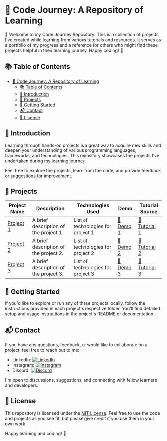 # 🚀 Code Journey: A Repository of Learning

🌟 Welcome to my Code Journey Repository! This is a collection of projects I've created while learning from various tutorials and resources. It serves as a portfolio of my progress and a reference for others who might find these projects helpful in their learning journey. Happy coding! 🚀

## 📚 Table of Contents

- [🚀 Code Journey: A Repository of Learning](#-code-journey-a-repository-of-learning)
  - [📚 Table of Contents](#-table-of-contents)
  - [📜 Introduction](#-introduction)
  - [🚀 Projects](#-projects)
  - [🏁 Getting Started](#-getting-started)
  - [📬 Contact](#-contact)
  - [📄 License](#-license)

## 📜 Introduction

 Learning through hands-on projects is a great way to acquire new skills and deepen your understanding of various programming languages, frameworks, and technologies. This repository showcases the projects I've undertaken during my learning journey.

Feel free to explore the projects, learn from the code, and provide feedback or suggestions for improvement.

## 🚀 Projects

| Project Name                     | Description                             | Technologies Used                  | Demo               | Tutorial Source    |
| -------------------------------- | --------------------------------------- | ---------------------------------- | ------------------ | ------------------- |
| [Project 1](link-to-project-1)   | A brief description of the project 1.   | List of technologies for project 1  | [🔗 Demo 1](demo-link-1) | [📘 Tutorial 1](tutorial-link-1) |
| [Project 2](link-to-project-2)   | A brief description of the project 2.   | List of technologies for project 2  | [🔗 Demo 2](demo-link-2) | [📘 Tutorial 2](tutorial-link-2) |
| [Project 3](link-to-project-3)   | A brief description of the project 3.   | List of technologies for project 3  | [🔗 Demo 3](demo-link-3) | [📘 Tutorial 3](tutorial-link-3) |

## 🏁 Getting Started

 If you'd like to explore or run any of these projects locally, follow the instructions provided in each project's respective folder. You'll find detailed setup and usage instructions in the project's README or documentation.

## 📬 Contact

If you have any questions, feedback, or would like to collaborate on a project, feel free to reach out to me:

- LinkedIn: [![LinkedIn](https://img.shields.io/badge/LinkedIn-Connect%20with%20Me-blue)](https://www.linkedin.com/in/bbetulkaya/)
- Instagram: [![Instagram](https://img.shields.io/badge/Instagram-Follow%20Me-orange)](https://www.instagram.com/webdev.cat)
- Discord: [![Discord](https://img.shields.io/badge/Discord-cocomilkcoco-7289DA)](https://www.discordapp.com/users/595192879631171584)
<!-- - YouTube: [![YouTube](https://img.shields.io/badge/YouTube-Subscribe%20to%20My%20Channel-red)](https://www.youtube.com/your-channel) -->
<!-- - Twitter: [![Twitter](https://img.shields.io/badge/Twitter-Follow%20Me-blue)](https://twitter.com/your-twitter-handle) -->


I'm open to discussions, suggestions, and connecting with fellow learners and developers.

## 📄 License

This repository is licensed under the [MIT License](/LICENSE). Feel free to use the code and projects as you see fit, but please give credit if you use them in your own work.

Happy learning and coding! 🚀
